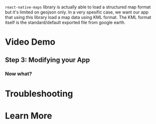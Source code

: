 `react-native-maps` library is actually able to load a structured map format but it's limited on geojson only. In a very spesific case, we want our app that using this library load a map data using KML format. The KML format itself is the standard/default exported file from google earth.

# **Video Demo**


## Step 3: Modifying your App

### Now what?

# Troubleshooting

# Learn More


